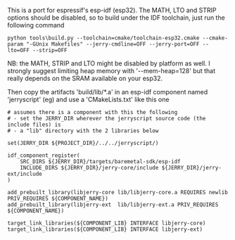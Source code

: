 This is a port for espressif's esp-idf (esp32). The MATH, LTO and STRIP options should be disabled, so to build under the IDF toolchain, just run the following command

```
python tools\build.py --toolchain=cmake/toolchain-esp32.cmake --cmake-param "-GUnix Makefiles" --jerry-cmdline=OFF --jerry-port=OFF --lto=OFF --strip=OFF
```

NB: the MATH, STRIP and LTO might be disabled by platform as well. I strongly suggest limiting heap memory with '--mem-heap=128' but that really depends on the SRAM available on your esp32.

Then copy the artifacts 'build/lib/\*.a' in an esp-idf component named 'jerryscript' (eg) and use a 'CMakeLists.txt' like this one

```
# assumes there is a component with this the following
# - set the JERRY_DIR wherever the jerryscript source code (the include files) is
# - a "lib" directory with the 2 libraries below

set(JERRY_DIR ${PROJECT_DIR}/../../jerryscript/)

idf_component_register(
	SRC_DIRS ${JERRY_DIR}/targets/baremetal-sdk/esp-idf
	INCLUDE_DIRS ${JERRY_DIR}/jerry-core/include ${JERRY_DIR}/jerry-ext/include
)

add_prebuilt_library(libjerry-core lib/libjerry-core.a REQUIRES newlib PRIV_REQUIRES ${COMPONENT_NAME})
add_prebuilt_library(libjerry-ext  lib/libjerry-ext.a PRIV_REQUIRES ${COMPONENT_NAME})

target_link_libraries(${COMPONENT_LIB} INTERFACE libjerry-core)
target_link_libraries(${COMPONENT_LIB} INTERFACE libjerry-ext)
```
